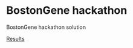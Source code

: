 # BostonGene hackathon
BostonGene hackathon solution

[Results](https://vk.com/im?sel=c112&w=wall-208976956_15%2Fda6b301448d7d98d48)
